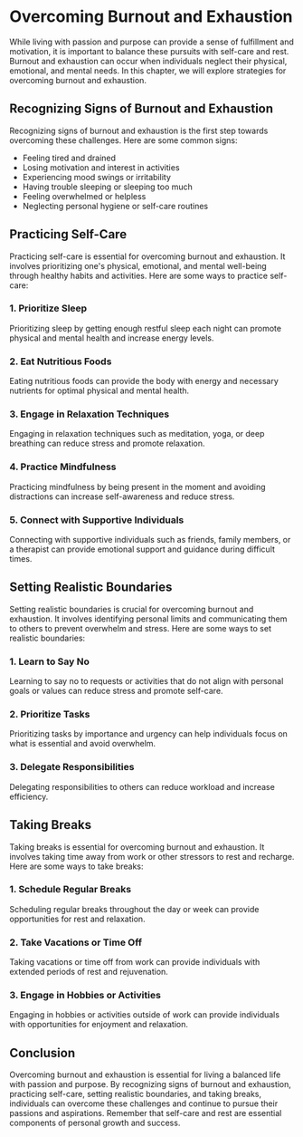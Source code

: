 Overcoming Burnout and Exhaustion
============================================================================

While living with passion and purpose can provide a sense of fulfillment and motivation, it is important to balance these pursuits with self-care and rest. Burnout and exhaustion can occur when individuals neglect their physical, emotional, and mental needs. In this chapter, we will explore strategies for overcoming burnout and exhaustion.

Recognizing Signs of Burnout and Exhaustion
-------------------------------------------

Recognizing signs of burnout and exhaustion is the first step towards overcoming these challenges. Here are some common signs:

* Feeling tired and drained
* Losing motivation and interest in activities
* Experiencing mood swings or irritability
* Having trouble sleeping or sleeping too much
* Feeling overwhelmed or helpless
* Neglecting personal hygiene or self-care routines

Practicing Self-Care
--------------------

Practicing self-care is essential for overcoming burnout and exhaustion. It involves prioritizing one's physical, emotional, and mental well-being through healthy habits and activities. Here are some ways to practice self-care:

### 1. Prioritize Sleep

Prioritizing sleep by getting enough restful sleep each night can promote physical and mental health and increase energy levels.

### 2. Eat Nutritious Foods

Eating nutritious foods can provide the body with energy and necessary nutrients for optimal physical and mental health.

### 3. Engage in Relaxation Techniques

Engaging in relaxation techniques such as meditation, yoga, or deep breathing can reduce stress and promote relaxation.

### 4. Practice Mindfulness

Practicing mindfulness by being present in the moment and avoiding distractions can increase self-awareness and reduce stress.

### 5. Connect with Supportive Individuals

Connecting with supportive individuals such as friends, family members, or a therapist can provide emotional support and guidance during difficult times.

Setting Realistic Boundaries
----------------------------

Setting realistic boundaries is crucial for overcoming burnout and exhaustion. It involves identifying personal limits and communicating them to others to prevent overwhelm and stress. Here are some ways to set realistic boundaries:

### 1. Learn to Say No

Learning to say no to requests or activities that do not align with personal goals or values can reduce stress and promote self-care.

### 2. Prioritize Tasks

Prioritizing tasks by importance and urgency can help individuals focus on what is essential and avoid overwhelm.

### 3. Delegate Responsibilities

Delegating responsibilities to others can reduce workload and increase efficiency.

Taking Breaks
-------------

Taking breaks is essential for overcoming burnout and exhaustion. It involves taking time away from work or other stressors to rest and recharge. Here are some ways to take breaks:

### 1. Schedule Regular Breaks

Scheduling regular breaks throughout the day or week can provide opportunities for rest and relaxation.

### 2. Take Vacations or Time Off

Taking vacations or time off from work can provide individuals with extended periods of rest and rejuvenation.

### 3. Engage in Hobbies or Activities

Engaging in hobbies or activities outside of work can provide individuals with opportunities for enjoyment and relaxation.

Conclusion
----------

Overcoming burnout and exhaustion is essential for living a balanced life with passion and purpose. By recognizing signs of burnout and exhaustion, practicing self-care, setting realistic boundaries, and taking breaks, individuals can overcome these challenges and continue to pursue their passions and aspirations. Remember that self-care and rest are essential components of personal growth and success.



